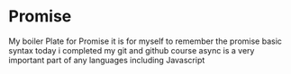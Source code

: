 # Promise
My boiler Plate for Promise
it is for myself to remember the promise basic syntax
today i completed my git and github course
async is a very important part of any languages including Javascript
